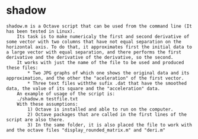 # shadow

	shadow.m is a Octave script that can be used from the command line (It has been tested in Linux).
		Its task is to make numericaly the first and second derivative of some vector with two columns that have not equal separation on the horizontal axis. To do that, it approximates first the initial data to a large vector with equal separation, and there performs the first derivative and the derivative of the derivative, so the second.
		It works with just the name of the file to be used and produced these files:
			* Two JPG graphs of which one shows the original data and its approximation, and the other the "aceleration" of the first vector.
			* Three text files withthe sufix .dat that have the smoothed data, the value of its square and the "acceleration" data.
		An example of usage of the script is:
		./shadow.m testfile.txt
		With these assumptions:
			1) Octave is installed and able to run on the computer.
			2) Octave packages that are called in the first lines of the script are also there.
			3) In the same folder, it is also placed the file to work with and the octave files "display_rounded_matrix.m" and "deri.m"
